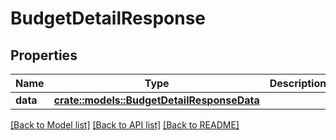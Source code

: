 # BudgetDetailResponse

## Properties

Name | Type | Description | Notes
------------ | ------------- | ------------- | -------------
**data** | [**crate::models::BudgetDetailResponseData**](BudgetDetailResponse_data.md) |  | 

[[Back to Model list]](../README.md#documentation-for-models) [[Back to API list]](../README.md#documentation-for-api-endpoints) [[Back to README]](../README.md)


